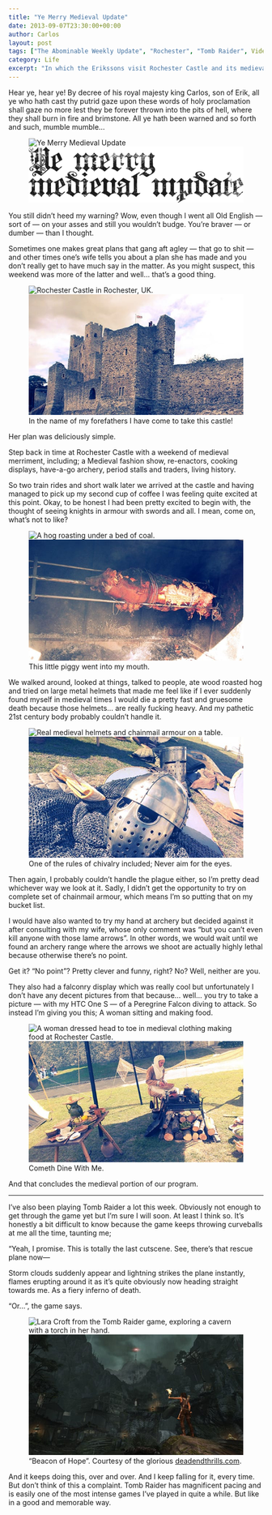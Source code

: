 ```yaml
---
title: "Ye Merry Medieval Update"
date: 2013-09-07T23:30:00+00:00
author: Carlos
layout: post
tags: ["The Abominable Weekly Update", "Rochester", "Tomb Raider", Video games]
category: Life
excerpt: "In which the Erikssons visit Rochester Castle and its medieval re-enactment."
---
```

Hear ye, hear ye! By decree of his royal majesty king Carlos, son of Erik, all ye who hath cast thy putrid gaze upon these words of holy proclamation shall gaze no more lest they be forever thrown into the pits of hell, where they shall burn in fire and brimstone. All ye hath been warned and so forth and such, mumble mumble…

<figure>
    <img class="js-lazy-load" data-original="/assets/posts/2013/09/ye-merry-medieval-update-title-card.png" alt="Ye Merry Medieval Update">
  <noscript>
    <img src="/assets/posts/2013/09/ye-merry-medieval-update-title-card.png" alt="Ye Merry Medieval Update">
  </noscript>
</figure>

You still didn’t heed my warning? Wow, even though I went all Old English — sort of — on your asses and still you wouldn’t budge. You’re braver — or dumber — than I thought.

Sometimes one makes great plans that gang aft agley — that go to shit — and other times one’s wife tells you about a plan she has made and you don’t really get to have much say in the matter. As you might suspect, this weekend was more of the latter and well… that’s a good thing.

<figure>
    <img class="js-lazy-load" data-original="/assets/posts/2013/09/rochester-castle.jpg" alt="Rochester Castle in Rochester, UK.">
  <noscript>
    <img src="/assets/posts/2013/09/rochester-castle.jpg" alt="Rochester Castle in Rochester, UK.">
  </noscript>
  <figcaption>In the name of my forefathers I have come to take this castle!</figcaption>
</figure>

Her plan was deliciously simple.

Step back in time at Rochester Castle with a weekend of medieval merriment, including; a Medieval fashion show, re-enactors, cooking displays, have-a-go archery, period stalls and traders, living history.

So two train rides and short walk later we arrived at the castle and having managed to pick up my second cup of coffee I was feeling quite excited at this point. Okay, to be honest I had been pretty excited to begin with, the thought of seeing knights in armour with swords and all. I mean, come on, what’s not to like?

<figure>
    <img class="js-lazy-load" data-original="/assets/posts/2013/09/roast-hog.jpg" alt="A hog roasting under a bed of coal.">
  <noscript>
    <img src="/assets/posts/2013/09/roast-hog.jpg" alt="A hog roasting under a bed of coal.">
  </noscript>
  <figcaption>This little piggy went into my mouth.</figcaption>
</figure>

We walked around, looked at things, talked to people, ate wood roasted hog and tried on large metal helmets that made me feel like if I ever suddenly found myself in medieval times I would die a pretty fast and gruesome death because those helmets… are really fucking heavy. And my pathetic 21st century body probably couldn’t handle it.

<figure>
    <img class="js-lazy-load" data-original="/assets/posts/2013/09/helmets-r-us.jpg" alt="Real medieval helmets and chainmail armour on a table.">
  <noscript>
    <img src="/assets/posts/2013/09/helmets-r-us.jpg" alt="Real medieval helmets and chainmail armour on a table.">
  </noscript>
  <figcaption>One of the rules of chivalry included; Never aim for the eyes.</figcaption>
</figure>

Then again, I probably couldn’t handle the plague either, so I’m pretty dead whichever way we look at it. Sadly, I didn’t get the opportunity to try on complete set of chainmail armour, which means I’m so putting that on my bucket list.

I would have also wanted to try my hand at archery but decided against it after consulting with my wife, whose only comment was “but you can’t even kill anyone with those lame arrows”. In other words, we would wait until we found an archery range where the arrows we shoot are actually highly lethal because otherwise there’s no point.

Get it? “No point”? Pretty clever and funny, right? No? Well, neither are you.

They also had a falconry display which was really cool but unfortunately I don’t have any decent pictures from that because… well… you try to take a picture — with my HTC One S — of a Peregrine Falcon diving to attack. So instead I’m giving you this; A woman sitting and making food.

<figure>
    <img class="js-lazy-load" data-original="/assets/posts/2013/09/come-dine-with-me-viking-edition.jpg" alt="A woman dressed head to toe in medieval clothing making food at Rochester Castle.">
  <noscript>
    <img src="/assets/posts/2013/09/come-dine-with-me-viking-edition.jpg" alt="A woman dressed head to toe in medieval clothing making food at Rochester Castle.">
  </noscript>
  <figcaption>Cometh Dine With Me.</figcaption>
</figure>

And that concludes the medieval portion of our program.

***

I’ve also been playing Tomb Raider a lot this week. Obviously not enough to get through the game yet but I’m sure I will soon. At least I think so. It’s honestly a bit difficult to know because the game keeps throwing curveballs at me all the time, taunting me;

“Yeah, I promise. This is totally the last cutscene. See, there’s that rescue plane now—

Storm clouds suddenly appear and lightning strikes the plane instantly, flames erupting around it as it’s quite obviously now heading straight towards me. As a fiery inferno of death.

“Or…”, the game says.

<figure>
    <img class="js-lazy-load" data-original="/assets/posts/2013/09/tomb-raider-.jpg" alt="Lara Croft from the Tomb Raider game, exploring a cavern with a torch in her hand.">
  <noscript>
    <img src="/assets/posts/2013/09/tomb-raider-.jpg" alt="Lara Croft from the Tomb Raider game, exploring a cavern with a torch in her hand.">
  </noscript>
  <figcaption>“Beacon of Hope”. Courtesy of the glorious <a href="http://deadendthrills.com/">deadendthrills.com</a>.</figcaption>
</figure>

And it keeps doing this, over and over. And I keep falling for it, every time. But don’t think of this a complaint. Tomb Raider has magnificent pacing and is easily one of the most intense games I’ve played in quite a while. But like in a good and memorable way.